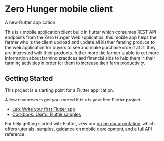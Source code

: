 # Zero Hunger mobile client

A new Flutter application.


This is a mobile application client build in flutter which consumes REST API endpoints from the Zero Hunger Web application. this mobile app helps the farmer who is the client updload and update all his/her farming produce to the web application for buyers to see and make purchase orde if at all they are interested with their products. futher more the farmer is able to get more information about farming practices and financial aids to help them in their farming activities in order for them to increase their farm productivity.



## Getting Started

This project is a starting point for a Flutter application.

A few resources to get you started if this is your first Flutter project:

- [Lab: Write your first Flutter app](https://flutter.dev/docs/get-started/codelab)
- [Cookbook: Useful Flutter samples](https://flutter.dev/docs/cookbook)

For help getting started with Flutter, view our
[online documentation](https://flutter.dev/docs), which offers tutorials,
samples, guidance on mobile development, and a full API reference.
